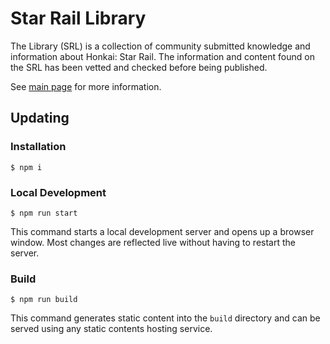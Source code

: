 # Star Rail Library

The Library (SRL) is a collection of community submitted knowledge and information about Honkai: Star Rail. The information and content found on the SRL has been vetted and checked before being published.

See [main page](/docs/README.md) for more information.

## Updating

### Installation

```
$ npm i
```

### Local Development

```
$ npm run start
```

This command starts a local development server and opens up a browser window. Most changes are reflected live without having to restart the server.

### Build

```
$ npm run build
```

This command generates static content into the `build` directory and can be served using any static contents hosting service.
